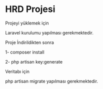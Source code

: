 # HRD Projesi
 Projeyi yüklemek için 
 
 Laravel kurulumu yapılması gerekmektedir.
 
 Proje İndirildikten sonra 
 
 1- composer install
 
 2- php artisan key:generate

Veritabı için 

php artisan migrate yapılması gerekmektedir.
 
 
